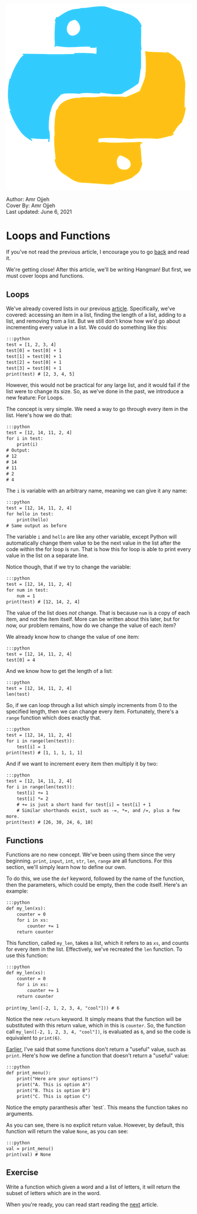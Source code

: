![](cover.png)
<figcaption>Author: Amr Ojjeh</figcaption>
<figcaption>Cover By: Amr Ojjeh</figcaption>
<figcaption>Last updated: June 6, 2021</figcaption>

# Loops and Functions

If you've not read the previous article, I encourage you to go [back](index3.html) and read it.

We're getting close! After this article, we'll be writing Hangman! But first, we must cover loops and functions.

## Loops

We've already covered lists in our previous [article](index3.html#lists). Specifically, we've covered: accessing an item in a list, finding the length of a list, adding to a list, and removing from a list. But we still don't know how we'd go about incrementing every value in a list. We could do something like this:

	:::python
	test = [1, 2, 3, 4]
	test[0] = test[0] + 1
	test[1] = test[0] + 1
	test[2] = test[0] + 1
	test[3] = test[0] + 1
	print(test) # [2, 3, 4, 5]

However, this would not be practical for any large list, and it would fail if the list were to change its size. So, as we've done in the past, we introduce a new feature: For Loops.

The concept is very simple. We need a way to go through every item in the list. Here's how we do that:

	:::python
	test = [12, 14, 11, 2, 4]
	for i in test:
		print(i)
	# Output:
	# 12
	# 14
	# 11
	# 2
	# 4

The `i` is variable with an arbitrary name, meaning we can give it any name:

	:::python
	test = [12, 14, 11, 2, 4]
	for hello in test:
		print(hello)
	# Same output as before

The variable `i` and `hello` are like any other variable, except Python will automatically change them value to be the next value in the list after the code within the for loop is run. That is how this for loop is able to print every value in the list on a separate line.

Notice though, that if we try to change the variable:

	:::python
	test = [12, 14, 11, 2, 4]
	for num in test:
		num = 1
	print(test) # [12, 14, 2, 4]

The value of the list does *not* change. That is because `num` is a copy of each item, and not the item itself. More can be written about this later, but for now, our problem remains, how do we change the value of each item?

We already know how to change the value of one item:

	:::python
	test = [12, 14, 11, 2, 4]
	test[0] = 4

And we know how to get the length of a list:

	:::python
	test = [12, 14, 11, 2, 4]
	len(test)

So, if we can loop through a list which simply increments from 0 to the specified length, then we can change every item. Fortunately, there's a `range` function which does exactly that.

	:::python
	test = [12, 14, 11, 2, 4]
	for i in range(len(test)):
		test[i] = 1
	print(test) # [1, 1, 1, 1, 1]

And if we want to increment every item then multiply it by two:

	:::python
	test = [12, 14, 11, 2, 4]
	for i in range(len(test)):
		test[i] += 1
		test[i] *= 2
		# += is just a short hand for test[i] = test[i] + 1
		# Similar shorthands exist, such as -=, *=, and /=, plus a few more.
	print(test) # [26, 30, 24, 6, 10]

## Functions

Functions are no new concept. We've been using them since the very beginning. `print`, `input`, `int`, `str`, `len`, `range` are all functions. For this section, we'll simply learn how to define our own.

To do this, we use the `def` keyword, followed by the name of the function, then the parameters, which could be empty, then the code itself. Here's an example:

	:::python
	def my_len(xs):
		counter = 0
		for i in xs:
			counter += 1
		return counter

This function, called `my_len`, takes a list, which it refers to as `xs`, and counts for every item in the list. Effectively, we've recreated the `len` function. To use this function:

	:::python
	def my_len(xs):
		counter = 0
		for i in xs:
			counter += 1
		return counter

	print(my_len([-2, 1, 2, 3, 4, "cool"])) # 6

Notice the new `return` keyword. It simply means that the function will be substituted with this return value, which in this is `counter`. So, the function call `my_len([-2, 1, 2, 3, 4, "cool"])`, is evaluated as `6`, and so the code is equivalent to `print(6)`.

[Earlier](index1.html#input), I've said that some functions don't return a "useful" value, such as `print`. Here's how we define a function that doesn't return a "useful" value:

	:::python
	def print_menu():
		print("Here are your options!")
		print("A. This is option A")
		print("B. This is option B")
		print("C. This is option C")
<figcaption class="span">Notice the empty paranthesis after `test`. This means the function takes no arguments.</figcaption>

As you can see, there is no explicit return value. However, by default, this function will return the value `None`, as you can see:

	:::python
	val = print_menu()
	print(val) # None

## Exercise
Write a function which given a word and a list of letters, it will return the subset of letters which are in the word.

When you're ready, you can read start reading the [next](index5.html) article.
